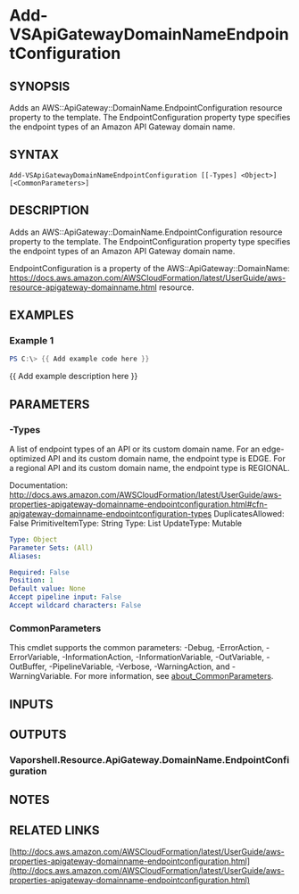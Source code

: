 # Add-VSApiGatewayDomainNameEndpointConfiguration

## SYNOPSIS
Adds an AWS::ApiGateway::DomainName.EndpointConfiguration resource property to the template.
The EndpointConfiguration property type specifies the endpoint types of an Amazon API Gateway domain name.

## SYNTAX

```
Add-VSApiGatewayDomainNameEndpointConfiguration [[-Types] <Object>] [<CommonParameters>]
```

## DESCRIPTION
Adds an AWS::ApiGateway::DomainName.EndpointConfiguration resource property to the template.
The EndpointConfiguration property type specifies the endpoint types of an Amazon API Gateway domain name.

EndpointConfiguration is a property of the AWS::ApiGateway::DomainName: https://docs.aws.amazon.com/AWSCloudFormation/latest/UserGuide/aws-resource-apigateway-domainname.html resource.

## EXAMPLES

### Example 1
```powershell
PS C:\> {{ Add example code here }}
```

{{ Add example description here }}

## PARAMETERS

### -Types
A list of endpoint types of an API or its custom domain name.
For an edge-optimized API and its custom domain name, the endpoint type is EDGE.
For a regional API and its custom domain name, the endpoint type is REGIONAL.

Documentation: http://docs.aws.amazon.com/AWSCloudFormation/latest/UserGuide/aws-properties-apigateway-domainname-endpointconfiguration.html#cfn-apigateway-domainname-endpointconfiguration-types
DuplicatesAllowed: False
PrimitiveItemType: String
Type: List
UpdateType: Mutable

```yaml
Type: Object
Parameter Sets: (All)
Aliases:

Required: False
Position: 1
Default value: None
Accept pipeline input: False
Accept wildcard characters: False
```

### CommonParameters
This cmdlet supports the common parameters: -Debug, -ErrorAction, -ErrorVariable, -InformationAction, -InformationVariable, -OutVariable, -OutBuffer, -PipelineVariable, -Verbose, -WarningAction, and -WarningVariable. For more information, see [about_CommonParameters](http://go.microsoft.com/fwlink/?LinkID=113216).

## INPUTS

## OUTPUTS

### Vaporshell.Resource.ApiGateway.DomainName.EndpointConfiguration
## NOTES

## RELATED LINKS

[http://docs.aws.amazon.com/AWSCloudFormation/latest/UserGuide/aws-properties-apigateway-domainname-endpointconfiguration.html](http://docs.aws.amazon.com/AWSCloudFormation/latest/UserGuide/aws-properties-apigateway-domainname-endpointconfiguration.html)

